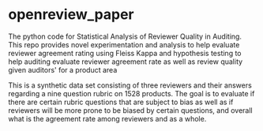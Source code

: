 # openreview_paper
The python code for Statistical Analysis of Reviewer Quality in Auditing. This repo provides novel experimentation and analysis to help evaluate reviewer agreement rating using Fleiss Kappa and hypothesis testing to help auditing evaluate reviewer agreement rate as well as review quality given auditors' for a product area

This is a synthetic data set consisting of three reviewers and their answers regarding a nine question rubric on 1528 products. The goal is to evaluate if there are certain rubric questions that are subject to bias as well as if reviewers will be more prone to be biased by certain questions, and overall what is the agreement rate among reviewers and as a whole. 
